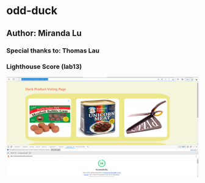 # odd-duck

## Author: Miranda Lu

### Special thanks to: Thomas Lau

### Lighthouse Score (lab13)

![lighthouse](img/lighthouse-ducks.png)